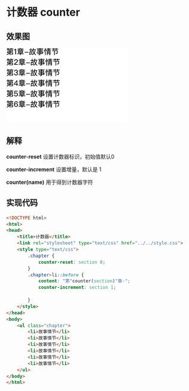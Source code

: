 # 计数器 counter

## 效果图

![0](./assets/0.png)

## 解释

**counter-reset** 设置计数器标识，初始值默认0

**counter-increment** 设置增量，默认是 1

**counter(name)** 用于得到计数器字符



## 实现代码

```html
<!DOCTYPE html>
<html>
<head>
	<title>计数器</title>
	<link rel="stylesheet" type="text/css" href="../../style.css">
	<style type="text/css">
		.chapter {
			counter-reset: section 0;
		}
		.chapter>li::before {
			content: "第"counter(section)"章-";
			counter-increment: section 1;

		}
	</style>
</head>
<body>
	<ul class="chapter">
		<li>故事情节</li>
		<li>故事情节</li>
		<li>故事情节</li>
		<li>故事情节</li>
		<li>故事情节</li>
		<li>故事情节</li>
	</ul>
</body>
</html>
```

